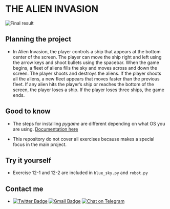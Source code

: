 # THE ALIEN INVASION

![Final result](https://github.com/jamesnoria/Learning-to-Code/blob/master/python/python_crash_course/project_alien_invasion/images/game_random.gif)

## Planning the project

- In Alien Invasion, the player controls a ship that appears at the bottom center of the screen. The player can move the ship right and left using the arrow keys and shoot bullets using the spacebar. When the game begins, a fleet of aliens fills the sky and moves across and down the screen. The player shoots and destroys the aliens. If the player shoots all the aliens, a new fleet appears that moves faster than the previous fleet. If any alien hits the player’s ship or reaches the bottom of the screen, the player loses a ship. If the player loses three ships, the game ends.

## Good to know

- The steps for installing *pygame* are different depending on what OS you are using. [Documentation here](https://www.pygame.org/wiki/GettingStarted#Debian/Ubuntu/Mint)

- This repository do not cover all exercises because makes a special focus in the main project.

## Try it yourself

- Exercise 12-1 and 12-2 are included in `blue_sky.py` and `robot.py`

## Contact me 

- [![Twitter Badge](https://img.shields.io/badge/-James_Noria-1ca0f1?style=flat-square&logo=twitter&logoColor=white&link=https://twitter.com/jamesnoria)](https://twitter.com/jamesnoria) [![Gmail Badge](https://img.shields.io/badge/-jamesnoria@gmail.com-c14438?style=flat-square&logo=Gmail&logoColor=white&link=mailto:jamesnoria@gmail.com)](mailto:jamesnoria@gmail.com) [![Chat on Telegram](https://img.shields.io/badge/Chat%20on-Telegram-brightgreen.svg)](https://t.me/jamesnoria)



